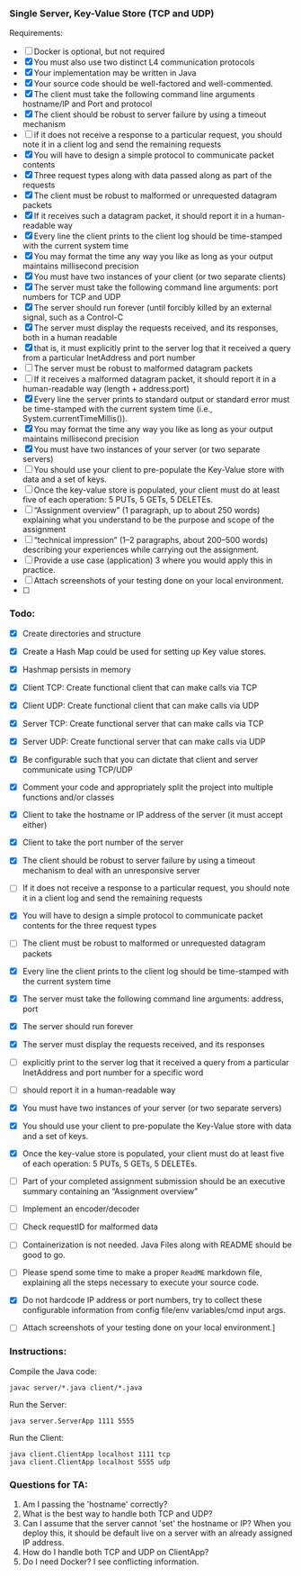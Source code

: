 ### Single Server, Key-Value Store (TCP and UDP)

Requirements:
- [ ] Docker is optional, but not required
- [X] You must also use two distinct L4 communication protocols
- [X] Your implementation may be written in Java
- [X] Your source code should be well-factored and well-commented.
- [X] The client must take the following command line arguments hostname/IP and Port and protocol
- [X] The client should be robust to server failure by using a timeout mechanism
- [ ] if it does not receive a response to a particular request, you should note it in a client log and send the remaining requests
- [X] You will have to design a simple protocol to communicate packet contents
- [X] Three request types along with data passed along as part of the requests
- [X] The client must be robust to malformed or unrequested datagram packets
- [X] If it receives such a datagram packet, it should report it in a human-readable way
- [X] Every line the client prints to the client log should be time-stamped with the current system time
- [X] You may format the time any way you like as long as your output maintains millisecond precision
- [X] You must have two instances of your client (or two separate clients)
- [X] The server must take the following command line arguments: port numbers for TCP and UDP
- [X] The server should run forever (until forcibly killed by an external signal, such as a Control-C
- [X] The server must display the requests received, and its responses, both in a human readable
- [X] that is, it must explicitly print to the server log that it received a query from a particular InetAddress and port number
- [ ] The server must be robust to malformed datagram packets
- [ ] If it receives a malformed datagram packet, it should report it in a human-readable way (length + address:port)
- [X] Every line the server prints to standard output or standard error must be time-stamped with the current system time (i.e., System.currentTimeMillis()).
- [X] You may format the time any way you like as long as your output maintains millisecond precision
- [X] You must have two instances of your server (or two separate servers)
- [ ] You should use your client to pre-populate the Key-Value store with data and a set of keys.
- [ ] Once the key-value store is populated, your client must do at least five of each operation: 5 PUTs, 5 GETs, 5 DELETEs.
- [ ] “Assignment overview” (1 paragraph, up to about 250 words) explaining what you understand to be the purpose and scope of the assignment
- [ ] “technical impression” (1–2 paragraphs, about 200–500 words) describing your experiences while carrying out the assignment.
- [ ] Provide a use case (application) 3 where you would apply this in practice.
- [ ] Attach screenshots of your testing done on your local environment.
- [ ] 

### Todo:
- [X] Create directories and structure
- [X] Create a Hash Map could be used for setting up Key value stores.
- [X] Hashmap persists in memory
- [X] Client TCP: Create functional client that can make calls via TCP
- [X] Client UDP: Create functional client that can make calls via UDP
- [X] Server TCP: Create functional server that can make calls via TCP
- [X] Server UDP: Create functional server that can make calls via UDP
- [X] Be configurable such that you can dictate that client and server communicate using TCP/UDP
- [X] Comment your code and appropriately split the project into multiple functions and/or classes
- [X] Client to take the hostname or IP address of the server (it must accept either)
- [X] Client to take the port number of the server
- [X] The client should be robust to server failure by using a timeout mechanism to deal with an unresponsive server
- [ ] If it does not receive a response to a particular request, you should note it in a client log and send the remaining requests
- [X] You will have to design a simple protocol to communicate packet contents for the three request types
- [ ] The client must be robust to malformed or unrequested datagram packets
- [X] Every line the client prints to the client log should be time-stamped with the current system time
- [X] The server must take the following command line arguments: address, port
- [X] The server should run forever
- [X] The server must display the requests received, and its responses
- [ ] explicitly print to the server log that it received a query from a particular InetAddress and port number for a specific word
- [ ] should report it in a human-readable way
- [X] You must have two instances of your server (or two separate servers)
- [X] You should use your client to pre-populate the Key-Value store with data and a set of keys.
- [X] Once the key-value store is populated, your client must do at least five of each operation: 5 PUTs, 5 GETs, 5 DELETEs.
- [ ] Part of your completed assignment submission should be an executive summary containing an “Assignment overview”
- [ ] Implement an encoder/decoder
- [ ] Check requestID for malformed data
- [ ] Containerization is not needed. Java Files along with README should be good to go.
- [ ] Please spend some time to make a proper `ReadME` markdown file, explaining all the steps necessary to execute your source code.
- [X] Do not hardcode IP address or port numbers, try to collect these configurable information from config file/env variables/cmd input args. 
- [ ] Attach screenshots of your testing done on your local environment.]


### Instructions:

Compile the Java code:

    javac server/*.java client/*.java

Run the Server:

    java server.ServerApp 1111 5555

Run the Client:

    java client.ClientApp localhost 1111 tcp
    java client.ClientApp localhost 5555 udp

### Questions for TA:

1. Am I passing the 'hostname' correctly?
2. What is the best way to handle both TCP and UDP?
3. Can I assume that the server cannot 'set' the hostname or IP? When you deploy this, 
it should be default live on a server with an already assigned IP address.
4. How do I handle both TCP and UDP on ClientApp?
5. Do I need Docker? I see conflicting information.